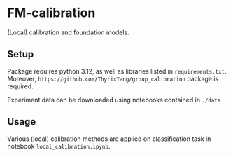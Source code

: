 # FM-calibration

(Local) calibration and foundation models.

## Setup

Package requires python 3.12, as well as libraries listed in `requirements.txt`. Moreover, `https://github.com/ThyrixYang/group_calibration` package is required.

Experiment data can be downloaded using notebooks contained in `./data`

## Usage

Various (local) calibration methods are applied on classification task in notebook `local_calibration.ipynb`.
